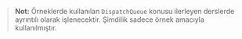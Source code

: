 <existing content of ders.md>

> **Not:** Örneklerde kullanılan `DispatchQueue` konusu ilerleyen derslerde ayrıntılı olarak işlenecektir. Şimdilik sadece örnek amacıyla kullanılmıştır.
